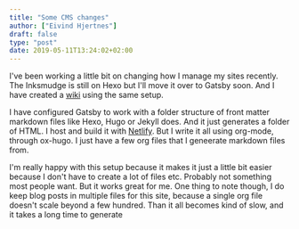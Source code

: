 ```yaml
---
title: "Some CMS changes"
author: ["Eivind Hjertnes"]
draft: false
type: "post"
date: 2019-05-11T13:24:02+02:00
---
```


I've been working a little bit on changing how I manage my sites recently. The Inksmudge is still on Hexo but I'll move it over to Gatsby soon. And I have created a [wiki](https://wiki.hjertnes.blog) using the same setup.

I have configured Gatsby to work with a folder structure of front matter markdown files like Hexo, Hugo or Jekyll does. And it just generates a folder of HTML. I host and build it with [Netlify](https://netlify.com). But I write it all using org-mode, through ox-hugo. I just have a few org files that I geneerate markdown files from.

I'm really happy with this setup because it makes it just a little bit easier because I don't have to create a lot of files etc. Probably not something most people want. But it works great for me. One thing to note though, I do keep blog posts in multiple files for this site, because a single org file doesn't scale beyond a few hundred. Than it all becomes kind of slow, and it takes a long time to generate
